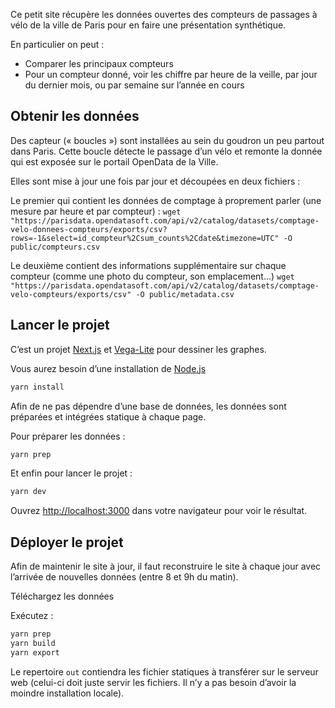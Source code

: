 Ce petit site récupère les données ouvertes des compteurs de passages à vélo de la ville de Paris pour en faire une présentation synthétique.

En particulier on peut :

- Comparer les principaux compteurs
- Pour un compteur donné, voir les chiffre par heure de la veille, par jour du dernier mois, ou par semaine sur l’année en cours

## Obtenir les données

Des capteur (« boucles ») sont installées au sein du goudron un peu partout dans Paris. Cette boucle détecte le passage d’un vélo et remonte la donnée qui est exposée sur le portail OpenData de la Ville.

Elles sont mise à jour une fois par jour et découpées en deux fichiers :

Le premier qui contient les données de comptage à proprement parler (une mesure par heure et par compteur) :
`wget "https://parisdata.opendatasoft.com/api/v2/catalog/datasets/comptage-velo-donnees-compteurs/exports/csv?rows=-1&select=id_compteur%2Csum_counts%2Cdate&timezone=UTC" -O public/compteurs.csv`

Le deuxième contient des informations supplémentaire sur chaque compteur (comme une photo du compteur, son emplacement…)
`wget "https://parisdata.opendatasoft.com/api/v2/catalog/datasets/comptage-velo-compteurs/exports/csv" -O public/metadata.csv`

## Lancer le projet

C’est un projet [Next.js](https://nextjs.org/) et [Vega-Lite](https://vega.github.io/) pour dessiner les graphes.

Vous aurez besoin d’une installation de [Node.js](https://nodejs.org/)

```bash
yarn install
```

Afin de ne pas dépendre d’une base de données, les données sont préparées et intégrées statique à chaque page.

Pour préparer les données :

```bash
yarn prep
```

Et enfin pour lancer le projet :

```bash
yarn dev
```

Ouvrez [http://localhost:3000](http://localhost:3000) dans votre navigateur pour voir le résultat.

## Déployer le projet

Afin de maintenir le site à jour, il faut reconstruire le site à chaque jour avec l’arrivée de nouvelles données (entre 8 et 9h du matin).

Téléchargez les données

Exécutez :

```bash
yarn prep
yarn build
yarn export
```

Le repertoire `out` contiendra les fichier statiques à transférer sur le serveur web (celui-ci doit juste servir les fichiers. Il n’y a pas besoin d’avoir la moindre installation locale).
